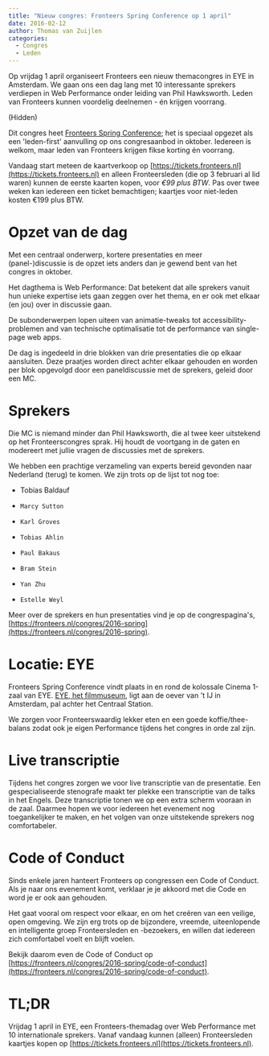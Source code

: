 ```yaml
---
title: "Nieuw congres: Fronteers Spring Conference op 1 april"
date: 2016-02-12
author: Thomas van Zuijlen
categories: 
  - Congres
  - Leden
---
```

Op vrijdag 1 april organiseert Fronteers een nieuw themacongres in EYE in Amsterdam. We gaan ons een dag lang met 10 interessante sprekers verdiepen in Web Performance onder leiding van Phil Hawksworth. Leden van Fronteers kunnen voordelig deelnemen - én krijgen voorrang.

(Hidden)

Dit congres heet [Fronteers Spring Conference](https://fronteers.nl/congres/2016-spring); het is speciaal opgezet als een 'leden-first' aanvulling op ons congresaanbod in oktober. Iedereen is welkom, maar leden van Fronteers krijgen fikse korting én voorrang.

Vandaag start meteen de kaartverkoop op [https://tickets.fronteers.nl](https://tickets.fronteers.nl) en alleen Fronteersleden (die op 3 februari al lid waren) kunnen de eerste kaarten kopen, voor *€99 plus BTW*. Pas over twee weken kan iedereen een ticket bemachtigen; kaartjes voor niet-leden kosten €199 plus BTW.

# Opzet van de dag

Met een centraal onderwerp, kortere presentaties en meer (panel-)discussie is de opzet iets anders dan je gewend bent van het congres in oktober.

Het dagthema is Web Performance: Dat betekent dat alle sprekers vanuit hun unieke expertise iets gaan zeggen over het thema, en er ook met elkaar (en jou) over in discussie gaan.

De subonderwerpen lopen uiteen van animatie-tweaks tot accessibility-problemen and van technische optimalisatie tot de performance van single-page web apps.

De dag is ingedeeld in drie blokken van drie presentaties die op elkaar aansluiten. Deze praatjes worden direct achter elkaar gehouden en worden per blok opgevolgd door een paneldiscussie met de sprekers, geleid door een MC.

# Sprekers

Die MC is niemand minder dan Phil Hawksworth, die al twee keer uitstekend op het Fronteerscongres sprak. Hij houdt de voortgang in de gaten en modereert met jullie vragen de discussies met de sprekers.

We hebben een prachtige verzameling van experts bereid gevonden naar Nederland (terug) te komen. We zijn trots op de lijst tot nog toe:

* Tobias Baldauf
*     Marcy Sutton
*     Karl Groves
*     Tobias Ahlin
*     Paul Bakaus
*     Bram Stein
*     Yan Zhu
*     Estelle Weyl

Meer over de sprekers en hun presentaties vind je op de congrespagina's, [https://fronteers.nl/congres/2016-spring](https://fronteers.nl/congres/2016-spring).

# Locatie: EYE

Fronteers Spring Conference vindt plaats in en rond de kolossale Cinema 1-zaal van EYE. [EYE, het filmmuseum](https://www.eyefilm.nl/), ligt aan de oever van 't IJ in Amsterdam, pal achter het Centraal Station.

We zorgen voor Fronteerswaardig lekker eten en een goede koffie/thee-balans zodat ook je eigen Performance tijdens het congres in orde zal zijn.

# Live transcriptie

Tijdens het congres zorgen we voor live transcriptie van de presentatie. Een gespecialiseerde stenografe maakt ter plekke een transcriptie van de talks in het Engels. Deze transcriptie tonen we op een extra scherm vooraan in de zaal. Daarmee hopen we voor iedereen het evenement nog toegankelijker te maken, en het volgen van onze uitstekende sprekers nog comfortabeler.

# Code of Conduct

Sinds enkele jaren hanteert Fronteers op congressen een Code of Conduct. Als je naar ons evenement komt, verklaar je je akkoord met die Code en word je er ook aan gehouden.

Het gaat vooral om respect voor elkaar, en om het creëren van een veilige, open omgeving. We zijn erg trots op de bijzondere, vreemde, uiteenlopende en intelligente groep Fronteersleden en -bezoekers, en willen dat iedereen zich comfortabel voelt en blijft voelen.

Bekijk daarom even de Code of Conduct op [https://fronteers.nl/congres/2016-spring/code-of-conduct](https://fronteers.nl/congres/2016-spring/code-of-conduct).

# TL;DR

Vrijdag 1 april in EYE, een Fronteers-themadag over Web Performance met 10 internationale sprekers. Vanaf vandaag kunnen (alleen) Fronteersleden kaartjes kopen op [https://tickets.fronteers.nl](https://tickets.fronteers.nl).
